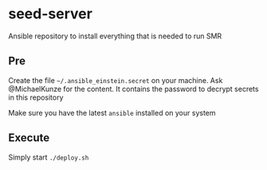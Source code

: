 # seed-server

Ansible repository to install everything that is needed to run SMR

## Pre

Create the file `~/.ansible_einstein.secret` on your machine. Ask @MichaelKunze for the content.
It contains the password to decrypt secrets in this repository

Make sure you have the latest `ansible` installed on your system

## Execute

Simply start `./deploy.sh`
